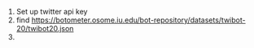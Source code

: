 1. Set up twitter api key
2. find https://botometer.osome.iu.edu/bot-repository/datasets/twibot-20/twibot20.json
3. 
